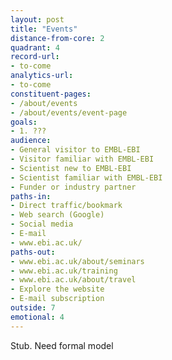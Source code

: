 ```yaml
---
layout: post
title: "Events"
distance-from-core: 2
quadrant: 4
record-url:
- to-come
analytics-url:
- to-come
constituent-pages:
- /about/events
- /about/events/event-page
goals:
- 1. ???
audience:
- General visitor to EMBL-EBI
- Visitor familiar with EMBL-EBI
- Scientist new to EMBL-EBI
- Scientist familiar with EMBL-EBI
- Funder or industry partner
paths-in:
- Direct traffic/bookmark
- Web search (Google)
- Social media
- E-mail
- www.ebi.ac.uk/
paths-out:
- www.ebi.ac.uk/about/seminars
- www.ebi.ac.uk/training
- www.ebi.ac.uk/about/travel
- Explore the website
- E-mail subscription
outside: 7
emotional: 4
---
```


Stub. Need formal model
